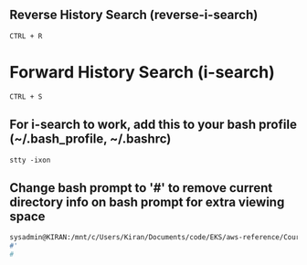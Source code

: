 ## Reverse History Search (reverse-i-search)
```
CTRL + R
```

# Forward History Search (i-search)
```
CTRL + S
```

## For i-search to work, add this to your bash profile (~/.bash_profile, ~/.bashrc)
```
stty -ixon
```

## Change bash prompt to '#' to remove current directory info on bash prompt for extra viewing space
```bash
sysadmin@KIRAN:/mnt/c/Users/Kiran/Documents/code/EKS/aws-reference/Course_Practical_Guide_EKS/renting-api/infra/cloudformation$ PS1='
#'
#
```
